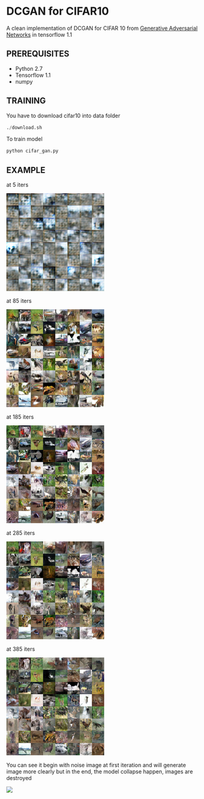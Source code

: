 # DCGAN for CIFAR10
A clean implementation of DCGAN for CIFAR 10 from [Generative Adversarial Networks](https://arxiv.org/abs/1406.2661) in tensorflow 1.1

## PREREQUISITES
- Python 2.7
- Tensorflow 1.1
- numpy

## TRAINING
You have to download cifar10 into data folder 
```python
./download.sh
```
To train model 
```python
python cifar_gan.py
```
## EXAMPLE 
at 5 iters

![](./out/0005.png)

at 85 iters

![](./out/0085.png)

at 185 iters

![](./out/0185.png)

at 285 iters

![](./out/0285.png)

at 385 iters

![](./out/0385.png)

You can see it begin with noise image at first iteration and will generate image more clearly but in the end, the model collapse happen, images are destroyed
 
![](./out/cifar_gan.gif)
